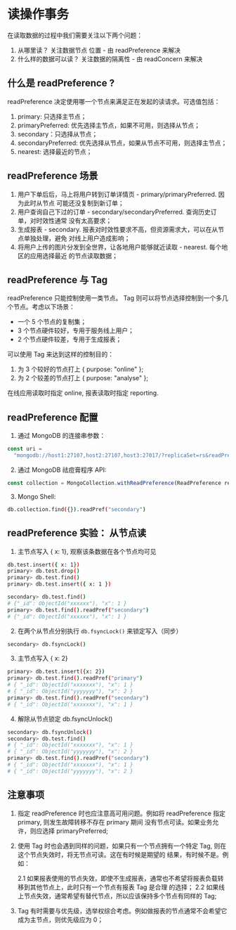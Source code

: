 # 读操作事务

在读取数据的过程中我们需要关注以下两个问题：

1. 从哪里读？ 关注数据节点 位置 - 由 readPreference 来解决
2. 什么样的数据可以读？ 关注数据的隔离性 - 由 readConcern 来解决

## 什么是 readPreference ?

readPreference 决定使用哪一个节点来满足正在发起的读请求。可选值包括：

1. primary: 只选择主节点；
2. primaryPreferred: 优先选择主节点，如果不可用，则选择从节点；
3. secondary：只选择从节点；
4. secondaryPreferred: 优先选择从节点，如果从节点不可用，则选择主节点；
5. nearest: 选择最近的节点；

## readPreference 场景

1. 用户下单后后，马上将用户转到订单详情页 - primary/primaryPreferred. 因为此时从节点
   可能还没复制到新订单；
2. 用户查询自己下过的订单 - secondary/secondaryPreferred. 查询历史订单，对时效性通常
   没有太高要求；
3. 生成报表 - secondary. 报表对时效性要求不高，但资源需求大，可以在从节点单独处理，避免
   对线上用户造成影响；
4. 将用户上传的图片分发到全世界，让各地用户能够就近读取 - nearest. 每个地区的应用选择最近
   的节点读取数据；

## readPreference 与 Tag

readPreference 只能控制使用一类节点。 Tag 则可以将节点选择控制到一个多几个节点。考虑以下场景：

- 一个 5 个节点的复制集；
- 3 个节点硬件较好，专用于服务线上用户；
- 2 个节点硬件较差，专用于生成报表；

可以使用 Tag 来达到这样的控制目的：

1. 为 3 个较好的节点打上 { purpose: "online" };
2. 为 2 个较差的节点打上 { purpose: "analyse" };

在线应用读取时指定 online, 报表读取时指定 reporting.

## readPreference 配置

1. 通过 MongoDB 的连接串参数：

```js
const uri =
  "mongodb://host1:27107,host2:27107,host3:27017/?replicaSet=rs&readPreference=secondary";
```

2. 通过 MongoDB 祛痘膏程序 API:

```js
const collection = MongoCollection.withReadPreference(ReadPreference readPref)
```

3. Mongo Shell:

```sh
db.collection.find({}).readPref("secondary")
```

## readPreference 实验： 从节点读

1. 主节点写入 { x: 1}, 观察该条数据在各个节点均可见

```sh
db.test.insert({ x: 1})
primary> db.test.drop()
primary> db.test.find()
primary> db.test.insert({ x: 1 })

secondary> db.test.find()
# {"_id": ObjectId("xxxxxx"), "x": 1 }
primary> db.test.find().readPref("secondary")
# {"_id": ObjectId("xxxxxx"), "x": 1 }
```

2. 在两个从节点分别执行 `db.fsyncLock()` 来锁定写入（同步）

```sh
secondary> db.fsyncLock()
```

3. 主节点写入 { x: 2}

```sh
primary> db.test.insert({x: 2})
primary> db.test.find().readPref("primary")
# { "_id": ObjectId("xxxxxxx"), "x": 1 }
# { "_id": ObjectId("yyyyyyy"), "x": 2 }
primary> db.test.find().readPref("secondary")
# { "_id": ObjectId("xxxxxxx"), "x": 1 }
```

4. 解除从节点锁定 db.fsyncUnlock()

```sh
secondary> db.fsyncUnlock()
secondary> db.test.find()
# { "_id": ObjectId("xxxxxxx"), "x": 1 }
# { "_id": ObjectId("yyyyyyy"), "x": 2 }
primary> db.test.find().readPref("secondary")
# { "_id": ObjectId("xxxxxxx"), "x": 1 }
# { "_id": ObjectId("yyyyyyy"), "x": 2 }
```

## 注意事项

1. 指定 readPreference 时也应注意高可用问题。例如将 readPreference 指定 primary, 则发生故障转移不存在 primary 期间
   没有节点可读。如果业务允许，则应选择 primaryPreferred;
2. 使用 Tag 时也会遇到同样的问题，如果只有一个节点拥有一个特定 Tag, 则在这个节点失效时，将无节点可读。这在有时候是期望的
   结果，有时候不是。例如：

   2.1 如果报表使用的节点失效，即使不生成报表，通常也不希望将报表负载转移到其他节点上，此时只有一个节点有报表 Tag 是合理
   的选择；
   2.2 如果线上节点失效，通常希望有替代节点，所以应该保持多个节点有同样的 Tag;

3. Tag 有时需要与优先级，选举权综合考虑。例如做报表的节点通常不会希望它成为主节点，则优先级应为 0；
